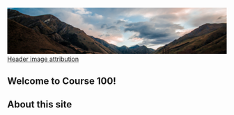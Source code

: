 ![](../images/header.jpg)
[Header image attribution](https://unsplash.com/photos/qxCqkbF7tUc)

## Welcome to Course 100!

## About this site
